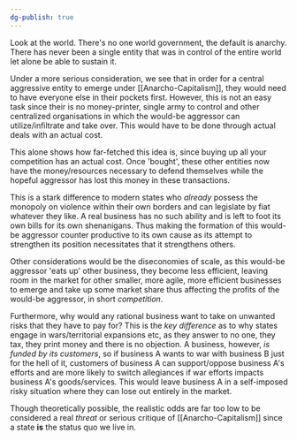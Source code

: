 ```yaml
---
dg-publish: true
---
```

Look at the world.
There's no one world government, the default is anarchy. There has never been a single entity that was in control of the entire world let alone be able to sustain it.

Under a more serious consideration, we see that in order for a central aggressive entity to emerge under [[Anarcho-Capitalism]], they would need to have everyone else in their pockets first.
However, this is not an easy task since their is no money-printer, single army to control and other centralized organisations in which the would-be aggressor can utilize/infiltrate and take over. This would have to be done through actual deals with an actual cost.

This alone shows how far-fetched this idea is, since buying up all your competition has an actual cost. Once 'bought', these other entities now have the money/resources necessary to defend themselves while the hopeful aggressor has lost this money in these transactions.

This is a stark difference to modern states who _already_ possess the monopoly on violence within their own borders and can legislate by fiat whatever they like.
A real business has no such ability and is left to foot its own bills for its own shenanigans.
Thus making the formation of this would-be aggressor counter productive to its own cause as its attempt to strengthen its position necessitates that it strengthens others.

Other considerations would be the diseconomies of scale, as this would-be aggressor 'eats up' other business, they become less efficient, leaving room in the market for other smaller, more agile, more efficient businesses to emerge and take up some market share thus affecting the profits of the would-be aggressor, in short _competition_.

Furthermore, why would any rational business want to take on unwanted risks that they have to pay for? This is the _key difference_ as to why states engage in wars/territorial expansions etc, as they answer to no one, they tax, they print money and there is no objection. 
A business, however, _is funded by its customers_, so if business A wants to war with business B just for the hell of it, customers of business A can support/oppose business A's efforts and are more likely to switch allegiances if war efforts impacts business A's goods/services. This would leave business A in a self-imposed risky situation where they can lose out entirely in the market.

Though theoretically possible, the realistic odds are far too low to be considered a real _threat_ or serious critique of [[Anarcho-Capitalism]] since a state **is** the status quo we live in.

